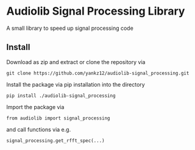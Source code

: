 # Audiolib Signal Processing Library

A small library to speed up signal processing code

## Install

Download as zip and extract or clone the repository via

`git clone https://github.com/yankz12/audiolib-signal_processing.git`

Install the package via pip installation into the directory

`pip install ./audiolib-signal_processing`

Import the package via

`from audiolib import signal_processing`

and call functions via e.g.

`signal_processing.get_rfft_spec(...)`
